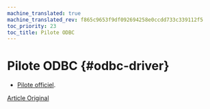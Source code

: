 ```yaml
---
machine_translated: true
machine_translated_rev: f865c9653f9df092694258e0ccdd733c339112f5
toc_priority: 23
toc_title: Pilote ODBC
---
```


# Pilote ODBC {#odbc-driver}

-   [Pilote officiel](https://github.com/ClickHouse/clickhouse-odbc).

[Article Original](https://clickhouse.tech/docs/en/interfaces/odbc/) <!--hide-->

